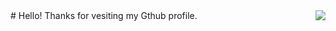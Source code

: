 <img align="right" src="https://github-readme-stats.vercel.app/api?username=binaryify&show_icons=true&icon_color=805AD5&text_color=718096&bg_color=ffffff&hide_title=true" />
# Hello! Thanks for vesiting my Gthub profile.
